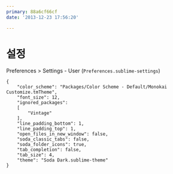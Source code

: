 ```yaml
---
primary: 88a6cf66cf
date: '2013-12-23 17:56:20'

---
```


# 설정

Preferences > Settings - User (`Preferences.sublime-settings`)

	{
		"color_scheme": "Packages/Color Scheme - Default/Monokai Customize.tmTheme",
		"font_size": 12,
		"ignored_packages":
		[
			"Vintage"
		],
		"line_padding_bottom": 1,
		"line_padding_top": 1,
		"open_files_in_new_window": false,
		"soda_classic_tabs": false,
		"soda_folder_icons": true,
		"tab_completion": false,
		"tab_size": 4,
		"theme": "Soda Dark.sublime-theme"
	}
	